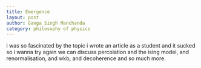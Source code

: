 ```yaml
---
title: Emergence
layout: post
author: Ganga Singh Manchanda
category: philosophy of physics
---
```


i was so fascinated by the topic i wrote an article as a student and it sucked so i wanna try again
we can discuss percolation and the ising model, and renormalisation, and wkb, and decoherence and so much more.
